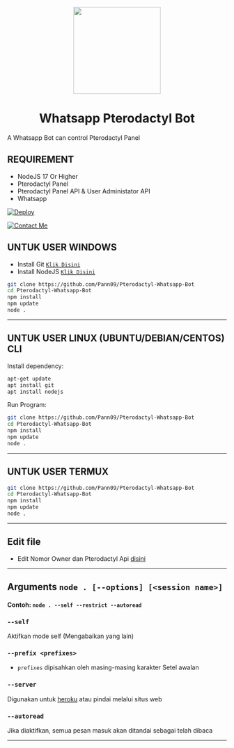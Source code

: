 <p align="center">
	<img src="https://pterodactyl.io/logos/banner_logo.png" width="200" style="margin-left: auto;margin-right: auto;display: block;">
</p>
<h1 align="center">Whatsapp Pterodactyl Bot</h1>
<h align="center">A Whatsapp Bot can control Pterodactyl Panel</h>

## REQUIREMENT
* NodeJS 17 Or Higher
* Pterodactyl Panel
* Pterodactyl Panel API & User Administator API
* Whatsapp

[![Deploy](https://www.herokucdn.com/deploy/button.svg)](https://heroku.com/deploy?template=https://github.com/Pann09/Pterodactyl-Whatsapp-Bot)

[![Contact Me](https://img.shields.io/badge/ContactMe-25D366?style=for-the-badge&logo=whatsapp&logoColor=white)](https://wa.me/6281234824414)


## UNTUK USER WINDOWS

* Install Git [`Klik Disini`](https://git-scm.com/downloads)
* Install NodeJS [`Klik Disini`](https://nodejs.org/en/download)

```bash
git clone https://github.com/Pann09/Pterodactyl-Whatsapp-Bot
cd Pterodactyl-Whatsapp-Bot
npm install
npm update
node .
```
---------
## UNTUK USER LINUX (UBUNTU/DEBIAN/CENTOS) CLI
Install dependency:
```bash
apt-get update
apt install git
apt install nodejs
```
Run Program:
```bash
git clone https://github.com/Pann09/Pterodactyl-Whatsapp-Bot
cd Pterodactyl-Whatsapp-Bot
npm install
npm update
node .
```
---------

## UNTUK USER TERMUX
```bash
git clone https://github.com/Pann09/Pterodactyl-Whatsapp-Bot
cd Pterodactyl-Whatsapp-Bot
npm install
npm update
node .
```
---------
## Edit file
- Edit Nomor Owner dan Pterodactyl Api [disini](https://github.com/Pann09/Pterodactyl-Whatsapp-Bot/blob/main/cpsetting/cpsettings.js)

---------

## Arguments `node . [--options] [<session name>]`

#### Contoh: `node . --self --restrict --autoread`

### `--self`

Aktifkan mode self (Mengabaikan yang lain)

### `--prefix <prefixes>`

* `prefixes` dipisahkan oleh masing-masing karakter
Setel awalan

### `--server`

Digunakan untuk [heroku](https://heroku.com/) atau pindai melalui situs web

### `--autoread`

Jika diaktifkan, semua pesan masuk akan ditandai sebagai telah dibaca


---------
